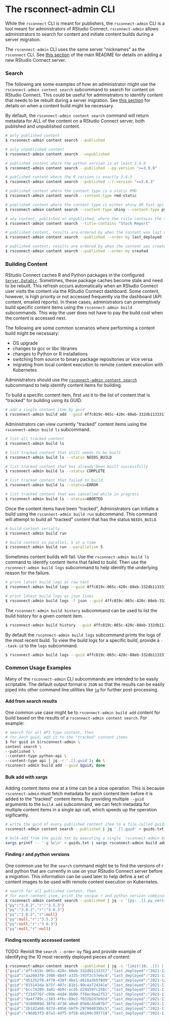 # The rsconnect-admin CLI

While the `rsconnect` CLI is meant for publishers, the `rsconnect-admin` CLI is
a tool meant for administrators of RStudio Connect.  `rsconnect-admin` allows administrators
to search for content and initiate content builds during a server migration.

The `rsconnect-admin` CLI uses the same server "nicknames" as the `rsconnect` CLI.
See [this section](./README.md#managing-server-information) of the main README
for details on adding a new RStudio Connect server.


### Search

The following are some examples of how an administrator might use the
`rsconnect-admin content search` subcommand to search for content on RStudio Connect.
This could be useful for administrators to identify content that needs to be
rebuilt during a server migration. See [this section](#building-content) for details
on when a content build might be necessary.

By default, the `rsconnect-admin content search` command will return metadata for ALL
of the content on a RStudio Connect server, both published and unpublished content.

```bash
# only published content
$ rsconnect-admin content search --published

# only unpublished content
$ rsconnect-admin content search --unpublished

# published content where the python version is at least 3.9.0
$ rsconnect-admin content search --published --py-version ">=3.9.0"

# published content where the R version is exactly 3.6.3
$ rsconnect-admin content search --published --r-version "==3.6.3"

# published content where the content type is a static RMD
$ rsconnect-admin content search --content-type rmd-static

# published content where the content type is either shiny OR fast-api
$ rsconnect-admin content search --content-type shiny --content-type python-fastapi

# any content, published or unpublished, where the title contains the text "Stock Report"
$ rsconnect-admin content search --title-contains "Stock Report"

# published content, results are ordered by when the content was last deployed
$ rsconnect-admin content search --published --order-by last_deployed

# published content, results are ordered by when the content was created
$ rsconnect-admin content search --published --order-by created
```


### Building Content

RStudio Connect caches R and Python packages in the configured
[`Server.DataDir`](https://docs.rstudio.com/connect/admin/appendix/configuration/#Server.DataDir).
Sometimes, these package caches become stale and need to be rebuilt. This refresh
occurs automatically when an RStudio Connect user visits the content via the
RStudio Connect dashboard. Some content, however, is high priority or not accessed
frequently via the dashboard (API content, emailed reports). In these cases, administrators
can preemptively build specific content items using the `rsconnect-admin build` subcommands.
This way the user does not have to pay the build cost when the content is accessed next.

The following are some common scenarios where performing a content build might be necessary:

- OS upgrade
- changes to gcc or libc libraries
- changes to Python or R installations
- switching from source to binary package repositories or vice versa
- migrating from local content execution to remote content execution with Kubernetes

Administrators should use the [`rsconnect-admin content search`](#search) subcommand to help
identify content items for building.

To build a specific content item, first `add` it to the list of content that is
"tracked" for building using its GUID.

```bash
# add a single content item by guid
$ rsconnect-admin build add --guid 4ffc819c-065c-420c-88eb-332db1133317
```

Administrators can view currently "tracked" content items using the
`rsconnect-admin build ls` subcommand.

```bash
# list all tracked content
$ rsconnect-admin build ls

# list tracked content that still needs to be built
$ rsconnect-admin build ls --status NEEDS_BUILD

# list tracked content that has already been built successfully
$ rsconnect-admin build ls --status COMPLETE

# list tracked content that failed to build
$ rsconnect-admin build ls --status=ERROR

# list tracked content that was cancelled while in progress
$ rsconnect-admin build ls --status=ABORTED
```

Once the content items have been "tracked", Administrators can initiate a build
using the `rsconnect-admin build run` subcommand. This command will attempt to
build all "tracked" content that has the status `NEEDS_BUILD`.

```bash
# build content serially
$ rsconnect-admin build run

# build content in parallel, 5 at a time
$ rsconnect-admin build run --parallelism 5
```

Sometimes content builds will fail. Use the `rsconnect-admin build ls` command
to identify content items that failed to build. Then use the `rsconnect-admin build logs`
subcommand to help identify the underlying reason for the failure.

```bash
# print latest build logs as raw text
$ rsconnect-admin build logs --guid 4ffc819c-065c-420c-88eb-332db1133317

# print latest build logs as json lines
$ rsconnect-admin build logs -f json --guid 4ffc819c-065c-420c-88eb-332db1133317
```

The `rsconnect-admin build history` subcommand can be used to list the build
history for a given content item.

```bash
$ rsconnect-admin build history --guid 4ffc819c-065c-420c-88eb-332db1133317
```

By default the `rsconnect-admin build logs` subcommand prints the logs of the
most recent build. To view the build logs for a specific build, provide a
`--task-id` to the `logs` subcommand.

```bash
$ rsconnect-admin build logs --guid 4ffc819c-065c-420c-88eb-332db1133317 --task-id GoTVLYxWkbvCo2bN
```


### Common Usage Examples

Many of the `rsconnect-admin` CLI subcommands are intended to be easily scriptable.
The default output format is `JSON` so that the results can be easily piped into
other command line utilities like [`jq`](https://stedolan.github.io/jq/)
for further post-processing.


#### Add from search results

One common use case might be to `rsconnect-admin build add` content for build
based on the results of a `rsconnect-admin content search`. For example:

```bash
# search for all API type content, then
# for each guid, add it to the "tracked" content items
$ for guid in $(rsconnect-admin \
content search \
--published \
--content-type python-api \
--content-type api | jq -r '.[].guid'); do \
rsconnect-admin build add --guid $guid; done
```

#### Bulk add with xargs

Adding content items one at a time can be a slow operation. This is because `rsconnect-admin` must
fetch metadata for each content item before it is added to the "tracked" content items.
By providing multiple `--guid` arguments to the `build add` subcommand, we can fetch metadata
for multiple content items in a single api call, which speeds up the operation sigificantly.

```bash
# write the guid of every published content item to a file called guids.txt
rsconnect-admin content search --published | jq '.[].guid' > guids.txt

# bulk-add from the guids.txt by executing a single `rsconnect-admin build add` command
xargs printf -- '-g %s\n' < guids.txt | xargs rsconnect-admin build add
```

#### Finding r and python versions

One common use for the `search` command might be to find the versions of
r and python that are currently in use on your RStudio Connect server before a migration.
This information can be used later to help define a set of content images
to be used with remote content execution on Kubernetes.

```bash
# search for all published content, then
# for each content item, print the unique r and python version combinations
$ rsconnect-admin content search --published | jq -c '{py: .[].py_version, r: .[].r_version}' | sort | uniq
{"py":"3.8.2","r":"3.5.3"}
{"py":"3.8.2","r":"3.6.3"}
{"py":"3.8.2","r":null}
{"py":null,"r":"3.5.3"}
{"py":null,"r":"3.6.3"}
{"py":null,"r":null}
```

#### Finding recently accessed content

TODO: Revisit the `search --order-by` flag and provide example of identifying
the 10 most recently deployed pieces of content:

```bash
$ rsconnect-admin content search --published | jq -c 'limit(10; .[]) | { guid: .guid, last_deployed: .last_deployed_time }'
{"guid":"4ffc819c-065c-420c-88eb-332db1133317","last_deployed":"2021-12-02T18:09:11Z"}
{"guid":"aa2603f8-1988-484f-a335-193f2c57e6c4","last_deployed":"2021-12-01T20:56:07Z"}
{"guid":"051252f0-4f70-438f-9be1-d818a3b5f8d9","last_deployed":"2021-12-01T20:37:01Z"}
{"guid":"015143da-b75f-407c-81b1-99c4a724341e","last_deployed":"2021-11-30T16:56:21Z"}
{"guid":"bcc74209-3a81-4b9c-acd5-d24a597c256c","last_deployed":"2021-11-30T15:51:07Z"}
{"guid":"f21d7767-c99e-4dd4-9b00-ff8ec9ae2f53","last_deployed":"2021-11-23T18:46:28Z"}
{"guid":"da4f709c-c383-4fbc-89e2-f032b2d7e91d","last_deployed":"2021-11-23T18:46:28Z"}
{"guid":"9180809d-38fd-4730-a0e0-8568c45d87b7","last_deployed":"2021-11-23T15:16:19Z"}
{"guid":"2b1d2ab8-927d-4956-bbf9-29798d039bc5","last_deployed":"2021-11-22T18:33:17Z"}
{"guid":"c96db3f3-87a1-4df5-9f58-eb109c397718","last_deployed":"2021-11-19T20:25:33Z"}
```
